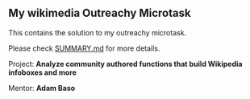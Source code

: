 My wikimedia Outreachy Microtask
--------------------------------

This contains the solution to my outreachy microtask.


Please check [SUMMARY.md](https://github.com/UdokaVrede/Wikimedia-Microtask/blob/master/SUMMARY.md) for more details.





Project: **Analyze community authored functions that build Wikipedia infoboxes and more**

Mentor: **Adam Baso**